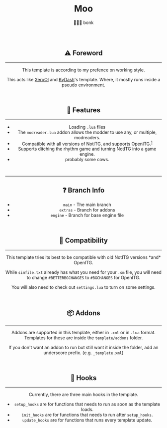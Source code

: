 <center>

# Moo

🐄🔨🐄 bonk

<br>
<br>

## ⚠ Foreword
---
This template is according to my prefence on working style.

This acts like [XeroOl](https://github.com/XeroOl/notitg-mirin) and [KyDash](https://github.com/KyDash/nitg-template)'s template. Where, it mostly runs inside a pseudo environment.

<br>

## 🧰 Features
---
- Loading `.lua` files
- The `modreader.lua` addon allows the modder to use any, or multiple, modreaders.
- Compatible with all versions of NotITG, and supports OpenITG.<sup>[1](#compatibility)</sup>
- Supports ditching the rhythm game and turning NotITG into a game engine.
- probably some cows.

<br>

---
## ❓ Branch Info
- `main` - The main branch
- `extras` - Branch for addons
- `engine` - Branch for base engine file

<br>

<h2 id="compatibility">🧓 Compatibility</h2>
<hr>
This template tries its best to be compatible with old NotITG versions *and* OpenITG.

While `simfile.txt` already has what you need for your `.sm` file, you will need to change `#BETTERBGCHANGES` to `#BGCHANGES` for OpenITG.

You will also need to check out `settings.lua` to turn on some settings.

<br>

## 📦 Addons
---
Addons are supported in this template, either in `.xml` or in `.lua` format.
Templates for these are inside the `template/addons` folder.

If you don't want an addon to run but still want it inside the folder, add an underscore prefix. (e.g. `_template.xml`)

<br>

## 📢 Hooks
---
Currently, there are three main hooks in the template.
- `setup_hooks` are for functions that needs to run as soon as the template loads.
- `init_hooks` are for functions that needs to run after `setup_hooks`.
- `update_hooks` are for functions that runs every template update.

</center>